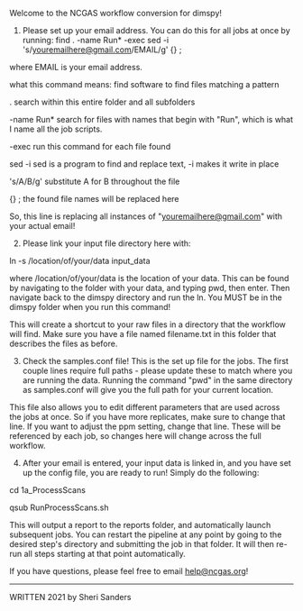 Welcome to the NCGAS workflow conversion for dimspy!

1) Please set up your email address.  You can do this for all jobs at once by running:
find . -name Run* -exec sed -i 's/youremailhere@gmail.com/EMAIL/g' {} \;

where EMAIL is your email address.

what this command means:
find		software to find files matching a pattern

.		search within this entire folder and all subfolders

-name Run*	search for files with names that begin with "Run", which is what I name 
		all the job scripts.
		
-exec		run this command for each file found

sed -i		sed is a program to find and replace text, -i makes it write in place

's/A/B/g'	substitute A for B throughout the file

{} \;		the found file names will be replaced here

So, this line is replacing all instances of "youremailhere@gmail.com" with your actual email!

2) Please link your input file directory here with:

ln -s /location/of/your/data input_data

where /location/of/your/data is the location of your data.  This can be found by navigating to the 
folder with your data, and typing pwd, then enter.  Then navigate back to the dimspy directory and run the ln.
You MUST be in the dimspy folder when you run this command!

This will create a shortcut to your raw files in a directory that the workflow will find.  Make sure
you have a file named filename.txt in this folder that describes the files as before.

3) Check the samples.conf file!
This is the set up file for the jobs.  The first couple lines require full paths - please update these
to match where you are running the data.  Running the command "pwd" in the same directory as samples.conf
will give you the full path for your current location.

This file also allows you to edit different parameters that are used across the jobs at once. So if 
you have more replicates, make sure to change that line.  If you want to adjust the ppm setting,
change that line.  These will be referenced by each job, so changes here will change across the full
workflow.

4) After your email is entered, your input data is linked in, and you have set up the config file, 
you are ready to run! Simply do the following:

cd 1a_ProcessScans

qsub RunProcessScans.sh

This will output a report to the reports folder, and automatically launch subsequent jobs.  You can 
restart the pipeline at any point by going to the desired step's directory and submitting the job in 
that folder.  It will then re-run all steps starting at that point automatically.

If you have questions, please feel free to email help@ncgas.org!




---
WRITTEN 2021 by Sheri Sanders

